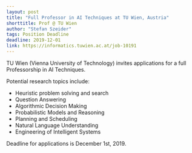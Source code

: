 ```yaml
---
layout: post
title: "Full Professor in AI Techniques at TU Wien, Austria"
shorttitle: Prof @ TU Wien
author: "Stefan Szeider"
tags: Position Deadline
deadline: 2019-12-01
link: https://informatics.tuwien.ac.at/job-10191
---
```


TU Wien (Vienna University of Technology) invites applications for a full Professorship in AI Techniques.

Potential research topics include:

+ Heuristic problem solving and search
+ Question Answering
+ Algorithmic Decision Making
+ Probabilistic Models and Reasoning
+ Planning and Scheduling
+ Natural Language Understanding
+ Engineering of Intelligent Systems

Deadline for applications is December 1st, 2019.
